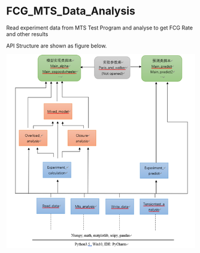 # FCG_MTS_Data_Analysis

Read experiment data from MTS Test Program and analyse to get FCG Rate and other results

API Structure are shown as figure below.

![image](https://github.com/falazzzz/FCG_MTS_Data_Analysis/blob/3.0/API_Structure2.PNG)
